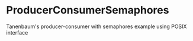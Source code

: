 # ProducerConsumerSemaphores
Tanenbaum's producer-consumer with semaphores example using POSIX interface

